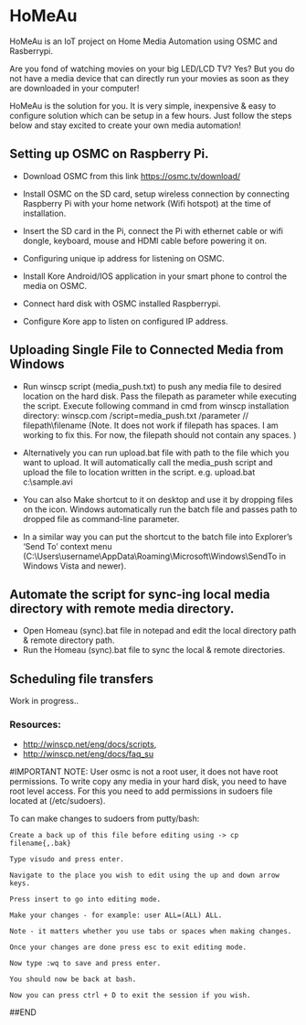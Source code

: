 # HoMeAu
HoMeAu is an IoT project on Home Media Automation using OSMC and Rasberrypi.

Are you fond of watching movies on your big LED/LCD TV? Yes? But you do not have a media device that can directly run your movies as soon as they are downloaded in your computer!

HoMeAu is the solution for you. It is very simple, inexpensive & easy to configure solution which can be setup in a few hours.
Just follow the steps below and stay excited to create your own media automation!

## Setting up OSMC on Raspberry Pi.
* Download OSMC from this link https://osmc.tv/download/

* Install OSMC on the SD card, setup wireless connection by connecting Raspberry Pi with your home network (Wifi hotspot) at the time of installation.

* Insert the SD card in the Pi, connect the Pi with ethernet cable or wifi dongle, keyboard, mouse and HDMI cable before powering it on.

* Configuring unique ip address for listening on OSMC.

* Install Kore Android/IOS application in your smart phone to control the media on OSMC.

* Connect hard disk with OSMC installed Raspberrypi.

* Configure Kore app to listen on configured IP address.

## Uploading Single File to Connected Media from Windows
* Run winscp script (media_push.txt) to push any media file to desired location on the hard disk. Pass the filepath as parameter while executing the script. Execute following command in cmd from winscp installation directory: winscp.com /script=media_push.txt /parameter // filepath\filename 
(Note. It does not work if filepath has spaces. I am working to fix this. For now, the filepath should not contain any spaces. )

* Alternatively you can run upload.bat file with path to the file which you want to upload. It will automatically call the media_push script and upload the file to location written in the script. e.g. upload.bat c:\\sample.avi

* You can also Make shortcut to it on desktop and use it by dropping files on the icon. Windows automatically run the batch file and passes path to dropped file as command-line parameter.

* In a similar way you can put the shortcut to the batch file into Explorer’s ‘Send To’ context menu (C:\Users\username\AppData\Roaming\Microsoft\Windows\SendTo in Windows Vista and newer).

## Automate the script for sync-ing local media directory with remote media directory.
* Open Homeau (sync).bat file in notepad and edit the local directory path & remote directory path.
* Run the Homeau (sync).bat file to sync the local & remote directories.

## Scheduling file transfers
Work in progress..

### Resources:
* http://winscp.net/eng/docs/scripts,
* http://winscp.net/eng/docs/faq_su

#IMPORTANT NOTE:
User osmc is not a root user, it does not have root permissions. To write copy any media in your hard disk, you need to have root level access. For this you need to add permissions in sudoers file located at (/etc/sudoers).

To can make changes to sudoers from putty/bash:

	Create a back up of this file before editing using -> cp filename{,.bak}
    
	Type visudo and press enter.
    
	Navigate to the place you wish to edit using the up and down arrow keys.
    
	Press insert to go into editing mode.
    
	Make your changes - for example: user ALL=(ALL) ALL.
    
	Note - it matters whether you use tabs or spaces when making changes.
    
	Once your changes are done press esc to exit editing mode.
    
	Now type :wq to save and press enter.
    
	You should now be back at bash.
    
	Now you can press ctrl + D to exit the session if you wish.

##END
